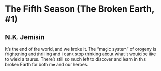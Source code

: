 # The Fifth Season (The Broken Earth, #1)
## N.K. Jemisin
It’s the end of the world, and we broke it. The “magic system” of orogeny is frightening and thrilling and I can’t stop thinking about what it would be like to wield a taurus. There’s still so much left to discover and learn in this broken Earth for both me and our heroes.

